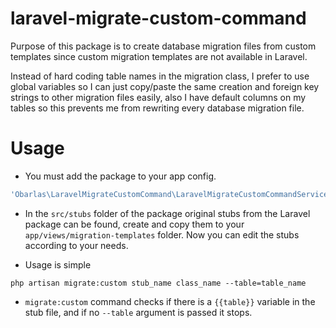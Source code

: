 laravel-migrate-custom-command
==============================

Purpose of this package is to create database migration files from custom templates since custom migration templates are not available in Laravel.

Instead of hard coding table names in the migration class, I prefer to use global variables so I can just copy/paste the same creation and foreign key strings to other migration files easily, also I have default columns on my tables so this prevents me from rewriting every database migration file.

Usage
=====

- You must add the package to your app config.

```php
'Obarlas\LaravelMigrateCustomCommand\LaravelMigrateCustomCommandServiceProvider',
```

- In the ```src/stubs``` folder of the package original stubs from the Laravel package can be found, create and copy them to your ```app/views/migration-templates``` folder. Now you can edit the stubs according to your needs.

- Usage is simple

```
php artisan migrate:custom stub_name class_name --table=table_name
```

- ```migrate:custom``` command checks if there is a ```{{table}}``` variable in the stub file, and if no ```--table``` argument is passed it stops.
